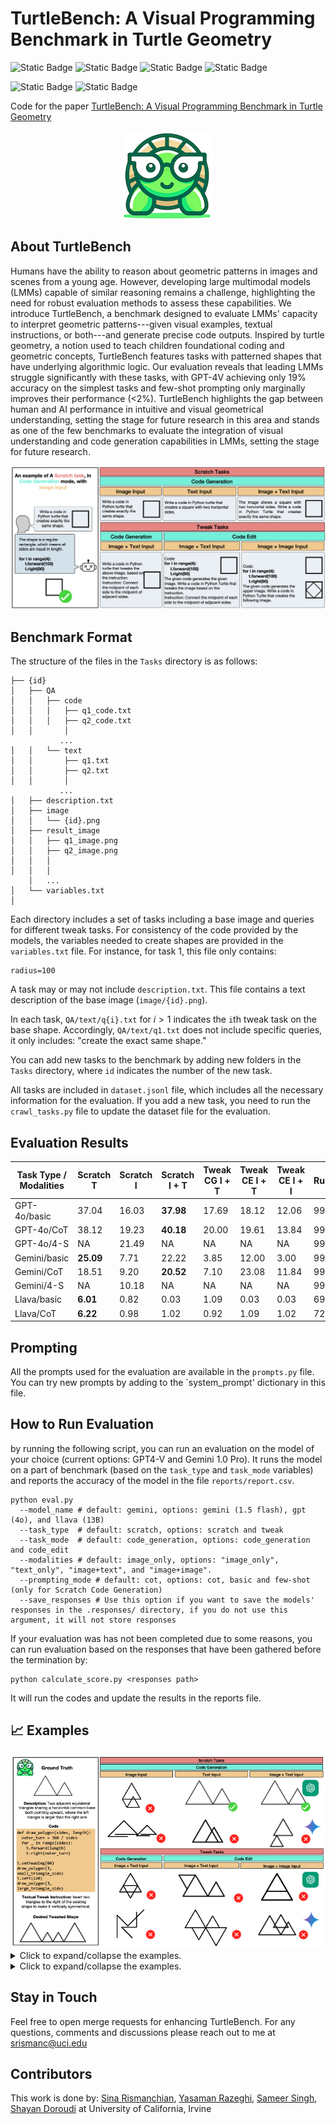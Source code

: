 # TurtleBench: A Visual Programming Benchmark in Turtle Geometry
![Static Badge](https://img.shields.io/badge/Task-MultiModal-red)
![Static Badge](https://img.shields.io/badge/Task-Image_to_Code-red)
![Static Badge](https://img.shields.io/badge/Task-Visual_Reasoning-red)
![Static Badge](https://img.shields.io/badge/Benchmark-TurtleBench-blue)

![Static Badge](https://img.shields.io/badge/Model-GPT4--V-green)
![Static Badge](https://img.shields.io/badge/Model-Gemini_1.0_pro-green)

Code for the paper [TurtleBench: A Visual Programming Benchmark in Turtle Geometry]()


<p align="center">
  <img src="figs/turtle.png" />
</p>

## About TurtleBench
Humans have the ability to reason about geometric patterns in images and scenes from a young age. However, developing large multimodal models (LMMs) capable of similar reasoning remains a challenge, highlighting the need for robust evaluation methods to assess these capabilities. We introduce TurtleBench, a benchmark designed to evaluate LMMs' capacity to interpret geometric patterns---given visual examples, textual instructions, or both---and generate precise code outputs. Inspired by turtle geometry, a notion used to teach children foundational coding and geometric concepts, TurtleBench features tasks with patterned shapes that have underlying algorithmic logic. Our evaluation reveals that leading LMMs struggle significantly with these tasks, with GPT-4V achieving only 19% accuracy on the simplest tasks and few-shot prompting only marginally improves their performance (<2%). TurtleBench highlights the gap between human and AI performance in intuitive and visual geometrical understanding, setting the stage for future research in this area and stands as one of the few benchmarks to evaluate the integration of visual understanding and code generation capabilities in LMMs, setting the stage for future research.



![photo](figs/intro.png)

## Benchmark Format
The structure of the files in the `Tasks` directory is as follows:
```
├── {id}
│   ├── QA
│   │   ├── code
│   │   │   ├── q1_code.txt
│   │   │   ├── q2_code.txt
│   │       │
           ...
│   │   └── text
│   │       ├── q1.txt
│   │       ├── q2.txt
│   │       │
           ...
│   ├── description.txt
│   ├── image
│   │   └── {id}.png
│   ├── result_image
│   │   ├── q1_image.png
│   │   ├── q2_image.png
│   │   │
│   │   │
    │   ...  
│   └── variables.txt
│
```
Each directory includes a set of tasks including a base image and queries for different tweak tasks. For consistency of the code provided by the models, the variables needed to create shapes are provided in the `variables.txt` file. For instance, for task 1, this file only contains: 
```
radius=100
```
A task may or may not include `description.txt`. This file contains a text description of the base image (`image/{id}.png`).

In each task, `QA/text/q{i}.txt` for $i > 1$ indicates the `i`th tweak task on the base shape. Accordingly, `QA/text/q1.txt` does not include specific queries, it only includes: "create the exact same shape."

You can add new tasks to the benchmark by adding new folders in the `Tasks` directory, where `id` indicates the number of the new task. 

All tasks are included in `dataset.jsonl` file, which includes all the necessary information for the evaluation. If you add a new task, you need to run the `crawl_tasks.py` file to update the dataset file for the evaluation. 

## Evaluation Results
| Task Type / Modalities | Scratch T | Scratch I | Scratch I + T | Tweak CG I + T | Tweak CE I + T | Tweak CE I + I | Runnable |
|------------------------|-----------|-----------|---------------|-------------|----------------|----------------|----------|
| GPT-4o/basic           | 37.04     | 16.03     | **37.98**     | 17.69   | 18.12   | 12.06       | 99.21          |
| GPT-4o/CoT             | 38.12     | 19.23     | **40.18**     | 20.00   | 19.61   | 13.84       | 99.85          |
| GPT-4o/4-S             | NA        | 21.49     | NA            | NA      | NA      | NA          | 99.85          |
| Gemini/basic           | **25.09** | 7.71      | 22.22         | 3.85    | 12.00   | 3.00        | 99.13          |
| Gemini/CoT             | 18.51     | 9.20      | **20.52**     | 7.10    | 23.08   | 11.84       | 99.94          |
| Gemini/4-S             | NA        | 10.18     | NA            | NA      | NA      | NA          | 99.92          |
| Llava/basic            | **6.01**  | 0.82      | 0.03          | 1.09    | 0.03    | 0.03        | 69.13          |
| Llava/CoT              | **6.22**  | 0.98      | 1.02          | 0.92    | 1.09    | 1.02        | 72.34          |


## Prompting
All the prompts used for the evaluation are available in the `prompts.py` file. You can try new prompts by adding to the `system_prompt' dictionary in this file.

## How to Run Evaluation
by running the following script, you can run an evaluation on the model of your choice (current options: GPT4-V and Gemini 1.0 Pro).
It runs the model on a part of benchmark (based on the `task_type` and `task_mode` variables) and reports the accuracy of the model in the file `reports/report.csv`. 

```
python eval.py 
  --model_name # default: gemini, options: gemini (1.5 flash), gpt (4o), and llava (13B)
  --task_type  # default: scratch, options: scratch and tweak
  --task_mode  # default: code_generation, options: code_generation and code_edit
  --modalities # default: image_only, options: "image_only", "text_only", "image+text", and "image+image".
  --prompting_mode # default: cot, options: cot, basic and few-shot (only for Scratch Code Generation)
  --save_responses # Use this option if you want to save the models' responses in the .responses/ directory, if you do not use this argument, it will not store responses
```

If your evaluation was has not been completed due to some reasons, you can run evaluation based on the responses that have been gathered before the termination by: 
```
python calculate_score.py <responses path>
```
It will run the codes and update the results in the reports file. 

## 📈 Examples


<img src="figs/ex1.png" style="zoom:80%;" />


<details>
<summary>Click to expand/collapse the examples.</summary>
<img src="figs/ex2.png" style="zoom:80%;" />
</details>

<details>
<summary>Click to expand/collapse the examples.</summary>
<img src="figs/ex3.png" style="zoom:80%;" />
</details>



## Stay in Touch
Feel free to open merge requests for enhancing TurtleBench.
For any questions, comments and discussions please reach out to me at [srismanc@uci.edu](mailto:srismanc@uci.edu)

## Contributors
This work is done by: [Sina Rismanchian](mailto:srismanc@uci.edu), [Yasaman Razeghi](https://yasamanrazeghi.com/), [Sameer Singh](https://sameersingh.org/), [Shayan Doroudi](https://sites.google.com/uci.edu/shayan-doroudi) at University of California, Irvine
